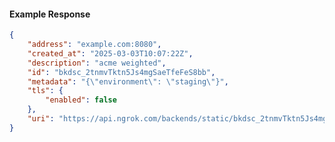 <!-- Code generated for API Clients. DO NOT EDIT. -->

#### Example Response

```json
{
	"address": "example.com:8080",
	"created_at": "2025-03-03T10:07:22Z",
	"description": "acme weighted",
	"id": "bkdsc_2tnmvTktn5Js4mgSaeTfeFeS8bb",
	"metadata": "{\"environment\": \"staging\"}",
	"tls": {
		"enabled": false
	},
	"uri": "https://api.ngrok.com/backends/static/bkdsc_2tnmvTktn5Js4mgSaeTfeFeS8bb"
}
```
